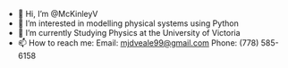 - 👋 Hi, I’m @McKinleyV
- 👀 I’m interested in modelling physical systems using Python
- 🌱 I’m currently Studying Physics at the University of Victoria
- 📫 How to reach me:
     Email: mjdveale99@gmail.com
     Phone: (778) 585-6158

<!---
McKinleyV/McKinleyV is a ✨ special ✨ repository because its `README.md` (this file) appears on your GitHub profile.
You can click the Preview link to take a look at your changes.
--->
